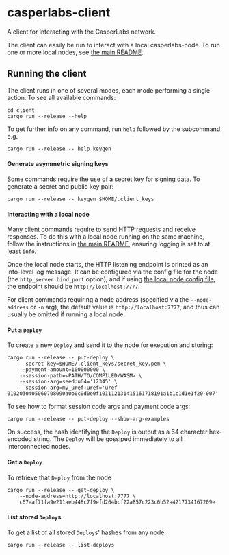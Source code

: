 # casperlabs-client

A client for interacting with the CasperLabs network.

The client can easily be run to interact with a local casperlabs-node.  To run one or more local nodes, see
[the main README](../README.md).

## Running the client

The client runs in one of several modes, each mode performing a single action.  To see all available commands:

```
cd client
cargo run --release --help
```

To get further info on any command, run `help` followed by the subcommand, e.g.

```
cargo run --release -- help keygen
```

#### Generate asymmetric signing keys

Some commands require the use of a secret key for signing data.  To generate a secret and public key pair:

```
cargo run --release -- keygen $HOME/.client_keys
```

#### Interacting with a local node

Many client commands require to send HTTP requests and receive responses.  To do this with a local node running on the
same machine, follow the instructions in [the main README](../README.md), ensuring logging is set to at least `info`.

Once the local node starts, the HTTP listening endpoint is printed as an info-level log message.  It can be configured
via the config file for the node (the `http_server.bind_port` option), and if using
[the local node config file](https://github.com/CasperLabs/casperlabs-node/blob/master/resources/local/config.toml), the
endpoint should be `http://localhost:7777`.

For client commands requiring a node address (specified via the `--node-address` or `-n` arg), the default value is
`http://localhost:7777`, and thus can usually be omitted if running a local node.

#### Put a `Deploy`

To create a new `Deploy` and send it to the node for execution and storing:

```
cargo run --release -- put-deploy \
    --secret-key=$HOME/.client_keys/secret_key.pem \
    --payment-amount=100000000 \
    --session-path=<PATH/TO/COMPILED/WASM> \
    --session-arg=seed:u64='12345' \
    --session-arg=my_uref:uref='uref-0102030405060708090a0b0c0d0e0f101112131415161718191a1b1c1d1e1f20-007'
```

To see how to format session code args and payment code args:

```
cargo run --release -- put-deploy --show-arg-examples
``` 

On success, the hash identifying the `Deploy` is output as a 64 character hex-encoded string.  The `Deploy` will be
gossiped immediately to all interconnected nodes.

#### Get a `Deploy`

To retrieve that `Deploy` from the node 

```
cargo run --release -- get-deploy \
    --node-address=http://localhost:7777 \
    c67eaf71fa9e211aeb448c7f9efd264bcf22a857c223c6b52a4217734167209e
```

#### List stored `Deploy`s

To get a list of all stored `Deploy`s' hashes from any node:

```
cargo run --release -- list-deploys
```
